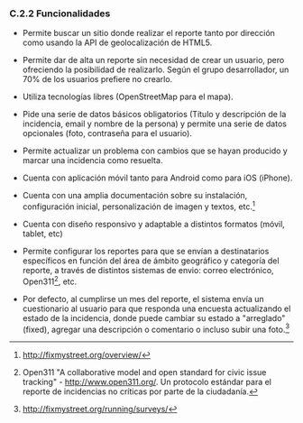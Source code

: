 ### C.2.2 Funcionalidades 

* Permite buscar un sitio donde realizar el reporte tanto por dirección como usando la API de geolocalización de HTML5. 

* Permite dar de alta un reporte sin necesidad de crear un usuario, pero ofreciendo la posibilidad de realizarlo. Según el grupo desarrollador, un 70% de los usuarios prefiere no crearlo. 

* Utiliza tecnologías libres (OpenStreetMap para el mapa). 

* Pide una serie de datos básicos obligatorios (Título y descripción de la incidencia, email y nombre de la persona) y permite una serie de datos opcionales (foto, contraseña para el usuario).

* Permite actualizar un problema con cambios que se hayan producido y marcar una incidencia como resuelta.

* Cuenta con aplicación móvil tanto para Android como para iOS (iPhone).

* Cuenta con una amplia documentación sobre su instalación, configuración inicial, personalización de imagen y textos, etc.[^1]

* Cuenta con diseño responsivo y adaptable a distintos formatos (móvil, tablet, etc)

* Permite configurar los reportes para que se envían a destinatarios específicos en función del área de ámbito geográfico y categoría del reporte, a través de distintos sistemas de envio: correo electrónico, Open311[^2], etc. 

* Por defecto, al cumplirse un mes del reporte, el sistema envía un cuestionario al usuario para que responda una encuesta actualizando el estado de la incidencia, donde puede cambiar su estado a "arreglado" (fixed), agregar una descripción o comentario o incluso subir una foto.[^3]

[^1]: http://fixmystreet.org/overview/
[^2]: Open311 "A collaborative model and open standard for civic issue tracking" - http://www.open311.org/. Un protocolo estándar para el reporte de incidencias no críticas por parte de la ciudadanía.
[^3]: http://fixmystreet.org/running/surveys/
